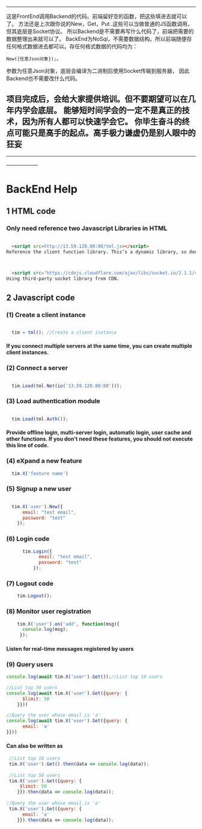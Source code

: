 ****

这是FrontEnd调用Backend的代码。前端留好空的函数，把这些填进去就可以了。
方法还是上次跟你说的New，Get，Put..这些可以当做普通的JS函数调用，但其底层是Socket协议。
所以Backend是不需要再写什么代码了，前端把需要的数据整理出来就可以了。
BackEnd为NoSql，不需要数据结构。所以前端随便存任何格式数据进去都可以。存任何格式数据的代码均为：
```
New({任意Json对象});。
```
参数为任意Json对象，底层会编译为二进制后使用Socket传输到服务器，
因此Backend也不需要改什么代码。



项目完成后，会给大家提供培训。但不要期望可以在几年内学会底层。
能够短时间学会的一定不是真正的技术，因为所有人都可以快速学会它。
你毕生奋斗的终点可能只是高手的起点。高手极力谦虚仍是别人眼中的狂妄
---
---
——————

# BackEnd Help

## 1 HTML code
### Only need reference two Javascript Libraries in HTML
```html

  <script src=http://13.59.120.88:80/tml.js></script>
Reference the client function library. This‘s a dynamic library, so don't save to local.



  <script src="https://cdnjs.cloudflare.com/ajax/libs/socket.io/2.1.1/socket.io.js"></script>
Using third-party socket library from CDN.

```

## 2 Javascript code
### (1) Create a client instance
```Javascript

  tim = tml(); //Create a client instance
```
#### If you connect multiple servers at the same time, you can create multiple client instances.

### (2) Connect a server
```Javascript

  tim.Load(tml.Net(io('13.59.120.88:80'))); 
```

### (3) Load authentication module
```Javascript

  tim.Load(tml.Auth());
```
#### Provide offline login, multi-server login, automatic login, user cache and other functions. If you don't need these features, you should not execute this line of code.




### (4) eXpand a new feature
```Javascript
  tim.X('feature name')
```
 


### (5) Signup a new user
```Javascript

  tim.X('user').New({
      email: "test email",
      password: "test"
    });
```

### (6) Login code
```Javascript
      tim.Login({
            email: "test email",
            password: "test"
          });
```
 
### (7) Logout code
```Javascript
    tim.Logout();
```
 
### (8) Monitor user registration
```Javascript
    tim.X('user').on('add', function(msg){
      console.log(msg);
     });
```
#### Listen for real-time messages registered by users

### (9) Query users
```Javascript
console.log(await tim.X('user').Get());//List top 10 users

//List top 50 users
console.log(await tim.X('user').Get({query: {  
      $limit: 50
    }}))

//Query the user whose email is 'a'
console.log(await tim.X('user').Get({query: { 
      email: 'a'
}}))
```
#### Can also be written as

```Javascript
 //List top 10 users
 tim.X('user').Get().then(data => console.log(data));
    
 //List top 50 users
 tim.X('user').Get({query: {
     $limit: 50
    }}).then(data => console.log(data));
    
//Query the user whose email is 'a'
 tim.X('user').Get({query: {
      email: 'a'
    }}).then(data => console.log(data));
    
```

